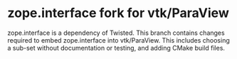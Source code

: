 # zope.interface fork for vtk/ParaView

zope.interface is a dependency of Twisted. This branch contains changes required to embed zope.interface into vtk/ParaView. This includes choosing a sub-set without documentation or testing, and adding CMake build files.
